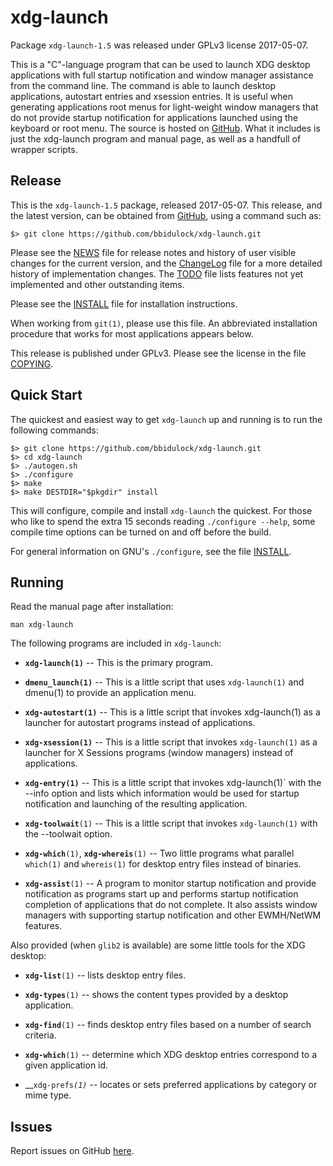 [xdg-launch -- read me first file.  2017-05-07]: #

xdg-launch
===============

Package `xdg-launch-1.5` was released under GPLv3 license 2017-05-07.

This is a "C"-language program that can be used to launch XDG desktop
applications with full startup notification and window manager
assistance from the command line.  The command is able to launch
desktop applications, autostart entries and xsession entries.  It is
useful when generating applications root menus for light-weight window
managers that do not provide startup notification for applications
launched using the keyboard or root menu.  The source is hosted on
[GitHub](https://github.com/bbidulock/xdg-launch).  What it includes is
just the xdg-launch program and manual page, as well as a handfull of
wrapper scripts.


Release
-------

This is the `xdg-launch-1.5` package, released 2017-05-07.  This release, and
the latest version, can be obtained from [GitHub][1], using a command such as:

    $> git clone https://github.com/bbidulock/xdg-launch.git

Please see the [NEWS][3] file for release notes and history of user visible
changes for the current version, and the [ChangeLog][4] file for a more
detailed history of implementation changes.  The [TODO][5] file lists features
not yet implemented and other outstanding items.

Please see the [INSTALL][7] file for installation instructions.

When working from `git(1)`, please use this file.  An abbreviated
installation procedure that works for most applications appears below.

This release is published under GPLv3.  Please see the license
in the file [COPYING][9].


Quick Start
-----------

The quickest and easiest way to get `xdg-launch` up and running is to run the
following commands:

    $> git clone https://github.com/bbidulock/xdg-launch.git
    $> cd xdg-launch
    $> ./autogen.sh
    $> ./configure
    $> make
    $> make DESTDIR="$pkgdir" install

This will configure, compile and install `xdg-launch` the quickest.  For those who
like to spend the extra 15 seconds reading `./configure --help`, some compile
time options can be turned on and off before the build.

For general information on GNU's `./configure`, see the file [INSTALL][7].


Running
-------

Read the manual page after installation:

    man xdg-launch

The following programs are included in `xdg-launch`:

 - __`xdg-launch(1)`__ -- This is the primary program.

 - __`dmenu_launch(1)`__ -- This is a little script that uses
   `xdg-launch(1)` and dmenu(1) to provide an application menu.

 - __`xdg-autostart(1)`__ -- This is a little script that invokes
   xdg-launch(1) as a launcher for autostart programs instead of
   applications.

 - __`xdg-xsession(1)`__ -- This is a little script that invokes
   `xdg-launch(1)` as a launcher for X Sessions programs (window
   managers) instead of applications.

 - __`xdg-entry(1)`__ -- This is a little script that invokes
   xdg-launch(1)` with the --info option and lists which information
   would be used for startup notification and launching of the resulting
   application.

 - __`xdg-toolwait`__`(1)` -- This is a little script that invokes
   `xdg-launch(1)` with the --toolwait option.

 - __`xdg-which`__`(1)`, __`xdg-whereis`__`(1)` -- Two little programs what
   parallel `which(1)` and `whereis(1)` for desktop entry files instead
   of binaries.

 - __`xdg-assist`__`(1)` -- A program to monitor startup notification and
   provide notification as programs start up and performs startup
   notification completion of applications that do not complete.  It
   also assists window managers with supporting startup notification and
   other EWMH/NetWM features.

Also provided (when `glib2` is available) are some little tools for the
XDG desktop:

 - __`xdg-list`__`(1)` -- lists desktop entry files.

 - __`xdg-types`__`(1)` -- shows the content types provided by a desktop
   application.

 - __`xdg-find`__`(1)` -- finds desktop entry files based on a number of
   search criteria.

 - __`xdg-which`__`(1)` -- determine which XDG desktop entries correspond
   to a given application id.

 - __`xdg-prefs`_`(1)`_ -- locates or sets preferred applications by
   category or mime type.


Issues
------

Report issues on GitHub [here][2].



[1]: https://github.com/bbidulock/xdg-launch
[2]: https://github.com/bbidulock/xdg-launch/issues
[3]: https://github.com/bbidulock/xdg-launch/blob/master/NEWS
[4]: https://github.com/bbidulock/xdg-launch/blob/master/ChangeLog
[5]: https://github.com/bbidulock/xdg-launch/blob/master/TODO
[6]: https://github.com/bbidulock/xdg-launch/blob/master/COMPLIANCE
[7]: https://github.com/bbidulock/xdg-launch/blob/master/INSTALL
[8]: https://github.com/bbidulock/xdg-launch/blob/master/LICENSE
[9]: https://github.com/bbidulock/xdg-launch/blob/master/COPYING

[ vim: set ft=markdown sw=4 tw=80 nocin nosi fo+=tcqlorn spell: ]: #
